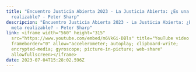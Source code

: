 ```yaml
---
title: "Encuentro Justicia Abierta 2023 - La Justicia Abierta: ¿Es una meta
  realizable? - Peter Sharp"
descripcion: "Encuentro Justicia Abierta 2023 - La Justicia Abierta: ¿Es una
  meta realizable? - Peter Sharp"
link: <iframe width="560" height="315"
  src="https://www.youtube.com/embed/m6VkGi-DBls" title="YouTube video player"
  frameborder="0" allow="accelerometer; autoplay; clipboard-write;
  encrypted-media; gyroscope; picture-in-picture; web-share"
  allowfullscreen></iframe>
date: 2023-07-04T15:28:02.596Z
---
```

